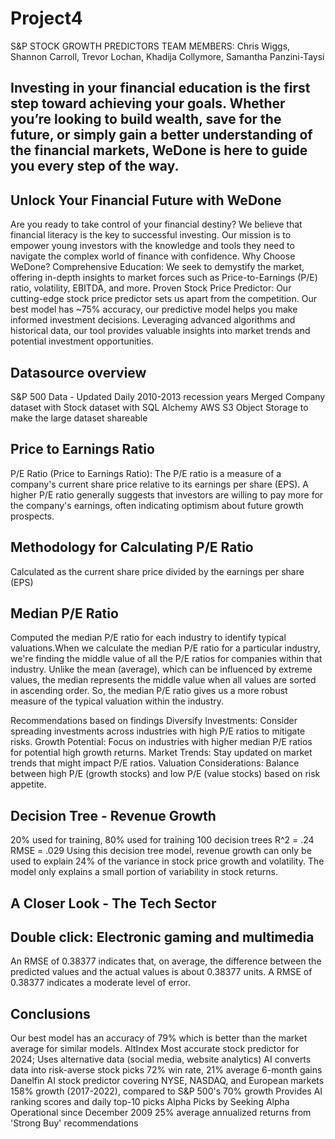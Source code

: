 # Project4
S&P STOCK GROWTH PREDICTORS
TEAM MEMBERS: Chris Wiggs, Shannon Carroll, Trevor Lochan, Khadija Collymore, Samantha Panzini-Taysi

## Investing in your financial education is the first step toward achieving your goals. Whether you’re looking to build wealth, save for the future, or simply gain a better understanding of the financial markets, WeDone is here to guide you every step of the way.

## Unlock Your Financial Future with WeDone
Are you ready to take control of your financial destiny? We believe that financial literacy is the key to successful investing. Our mission is to empower young investors with the knowledge and tools they need to navigate the complex world of finance with confidence.
Why Choose WeDone?
Comprehensive Education: We seek to demystify the market, offering in-depth insights to market forces such as Price-to-Earnings (P/E) ratio, volatility, EBITDA, and more. 
Proven Stock Price Predictor: Our cutting-edge stock price predictor sets us apart from the competition. Our best model has ~75% accuracy, our predictive model helps you make informed investment decisions. Leveraging advanced algorithms and historical data, our tool provides valuable insights into market trends and potential investment opportunities.

## Datasource overview
S&P 500 Data - Updated Daily
2010-2013 recession years 
Merged Company dataset with Stock dataset with SQL Alchemy
AWS S3 Object Storage to make the large dataset shareable

## Price to Earnings Ratio 
P/E Ratio (Price to Earnings Ratio): The P/E ratio is a measure of a company's current share price relative to its earnings per share (EPS). A higher P/E ratio generally suggests that investors are willing to pay more for the company's earnings, often indicating optimism about future growth prospects.
                
## Methodology for Calculating P/E Ratio
Calculated as the current share price divided by the earnings per share (EPS)

## Median P/E Ratio
Computed the median P/E ratio for each industry to identify typical valuations.When we calculate the median P/E ratio for a particular industry, we're finding the middle value of all the P/E ratios for companies within that industry. Unlike the mean (average), which can be influenced by extreme values, the median represents the middle value when all values are sorted in ascending order. So, the median P/E ratio gives us a more robust measure of the typical valuation within the industry.

Recommendations based on findings
Diversify Investments: Consider spreading investments across industries with high P/E ratios to mitigate risks.
Growth Potential: Focus on industries with higher median P/E ratios for potential high growth returns. Market Trends: Stay updated on market trends that might impact P/E ratios. Valuation Considerations: Balance between high P/E (growth stocks) and low P/E (value stocks) based on risk appetite.

## Decision Tree - Revenue Growth 
20% used for training, 80% used for training
100 decision trees
R^2 = .24       RMSE = .029
Using this decision tree model, revenue growth can only be used to explain 24% of the variance in stock price growth and volatility. The model only explains a small portion of variability in stock returns.

## A Closer Look - The Tech Sector

## Double click: Electronic gaming and multimedia
An RMSE of 0.38377 indicates that, on average, the difference between the predicted values and the actual values is about 0.38377 units. A RMSE of 0.38377 indicates a moderate level of error.

## Conclusions
Our best model has an accuracy of 79% which is better than the market average for similar models.
AltIndex
Most accurate stock predictor for 2024; Uses alternative data (social media, website analytics)
AI converts data into risk-averse stock picks
72% win rate, 21% average 6-month gains
Danelfin
AI stock predictor covering NYSE, NASDAQ, and European markets
158% growth (2017-2022), compared to S&P 500's 70% growth
Provides AI ranking scores and daily top-10 picks
Alpha Picks by Seeking Alpha
Operational since December 2009
25% average annualized returns from 'Strong Buy' recommendations




